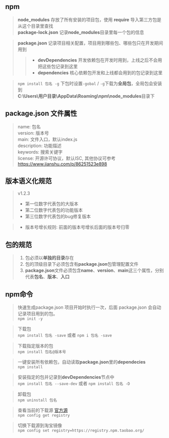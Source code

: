 ## npm
  >**node_modules** 存放了所有安装的项目包，使用 __require__ 导入第三方包是从这个目录里查找  
  >**package-lock.json** 记录**node_modules**目录里每一个包的信息  

  >**package.json** 记录项目相关配置，项目用到哪些包、哪些包只在开发期间用到   
  >>* **devDependencies** 开发依赖包在开发时用到，上线之后不会用把这些包记录到这里  
  >>* **dependencies** 核心依赖包开发和上线都会用到的包记录到这里  

  >`npm install 包名 -g` 下包时设置`-gobal` / `-g`下载为**全局包**，全局包会安装到  
  **C:\\Users\\用户目录\\AppData\\Roaming\\npm\\node_modules**目录下

## package.json 文件属性
  > name: 包名  
  > version: 版本号  
  > main: 文件入口，默认index.js  
  > description: 功能描述  
  > keywords: 搜索关键字  
  > license: 开源许可协议，默认ISC, 其他协议可参考 <https://www.jianshu.com/p/86251523e898>

## 版本语义化规范
  > v1.2.3  
  > * 第一位数字代表包的大版本  
  > * 第二位数字代表包的功能版本  
  > * 第三位数字代表包的bug修复版本

  > * 版本号增长规则: 前面的版本号增长后面的版本号归零

## 包的规范
  >1. 包必须以**单独的目录**存在
  >2. 包的顶级目录下必须包含有**package.json**包管理配置文件
  >3. **package.json**文件必须包含**name**、**version**、**main**这三个属性，分别代表**包名**、**版本**、**入口**

## npm命令
  >快速生成package.json  项目开始时执行一次，后面 package.json 会自动记录项目用到的包。  
  >`npm init -y`  
  
  >下载包  
  >`npm install 包名 -save` 或者 `npm i 包名 -save`  
  
  >下载指定版本的包  
  >`npm install 包名@版本号`  
  
  >一键安装所有依赖包，自动读取**package.json**里的**dependecies**  
  >`npm install`  
  
  >安装指定的包并记录到**devDependencies**节点中  
  >`npm install 包名 --save-dev` 或者 `npm install 包名 -D`
  
  >卸载包  
  >`npm uninstall 包名`  


  >查看当前的下载源  [官方源](https://registry.npmjs.org/)  
  >`npm config get registry`

  >切换下载源到淘宝镜像  
  >`npm config set registry=https://registry.npm.taobao.org/`  
